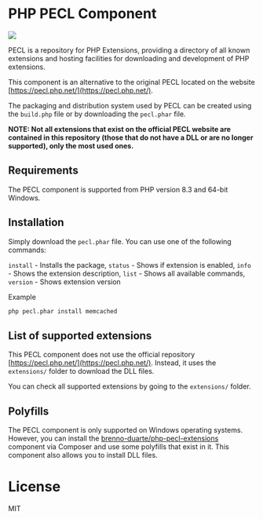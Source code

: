 # PHP PECL Component

<img src="https://pecl.php.net/img/peclsmall.gif">

PECL is a repository for PHP Extensions, providing a directory of all known extensions and hosting facilities for downloading and development of PHP extensions.

This component is an alternative to the original PECL located on the website [https://pecl.php.net/](https://pecl.php.net/).

The packaging and distribution system used by PECL can be created using the `build.php` file or by downloading the `pecl.phar` file.

**NOTE: Not all extensions that exist on the official PECL website are contained in this repository (those that do not have a DLL or are no longer supported), only the most used ones.**

## Requirements

The PECL component is supported from PHP version 8.3 and 64-bit Windows.

## Installation

Simply download the `pecl.phar` file. You can use one of the following commands:

`install` - Installs the package,
`status` - Shows if extension is enabled,
`info` - Shows the extension description,
`list` - Shows all available commands,
`version` - Shows extension version

Example

```sh
php pecl.phar install memcached
```

## List of supported extensions

This PECL component does not use the official repository [https://pecl.php.net/](https://pecl.php.net/). Instead, it uses the `extensions/` folder to download the DLL files.

You can check all supported extensions by going to the `extensions/` folder.

## Polyfills

The PECL component is only supported on Windows operating systems. However, you can install the [brenno-duarte/php-pecl-extensions](https://github.com/brenno-duarte/php-pecl-extensions) component via Composer and use some polyfills that exist in it. This component also allows you to install DLL files.

# License

MIT